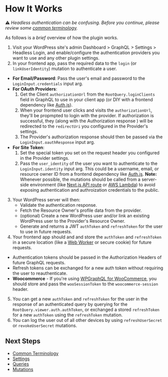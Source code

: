 # How It Works
⚠️ _Headless authentication can be confusing. Before you continue, please review some [common terminology](terminology.md)._

As follows is a _brief_ overview of how the plugin works.

1. Visit your WordPress site's admin Dashboard > GraphQL > Settings > Headless Login, and enable/configure the authentication providers you want to use and any other plugin settings.
2. In your frontend app, pass the required data to the `login` (or `linkUserIdentity`) mutation to authenticate a user.<br />
  - **For Email/Password**: Pass the user's email and password to the `LoginInput.credentials` input arg.
  - **For OAuth Providers**:
    1. Get the Client `authorizationUrl` from the `RootQuery.loginClients` field in GraphQL to use in your client app (or DIY with a frontend dependency like [Auth.js](https://authjs.dev/)).
    2. When your frontend user clicks and visits the `authorizationUrl`, they'll be propmpted to login with the provider. If authorization is successful, they (along with the Authorization response ) will be redirected to the `redirectUri` you configured in the Provider's settings.
    3. The Provider's authorization response should then be passed via the `LoginInput.oauthResponse` input arg.
  - **For Site Token**:
    1. Set the special token you set on the request header you configured in the Provider settings.
    2. Pass the `user_identity` of the user you want to authenticate to the `LoginInput.identity` input arg. This could be a username, email, or resource owner ID from a frontend dependency like [Auth.js](https://authjs.dev/).
  **Note:** Whenever possible, the mutations should be called from a server-side environment (like [Next.js API route](https://nextjs.org/docs/api-routes/introduction) or [AWS Lambda](https://aws.amazon.com/lambda/)) to avoid exposing authentication and authroization credentials to the public.

3. Your WordPress server will then:
     - Validate the authentication response.
     - Fetch the Resource Owner's profile data from the provider.
     - (optional) Create a new WordPress user and/or link an existing WordPress user to the Provider's Resource Owner.
     - Generate and returns a JWT `authToken` and `refreshToken` for the user to use in future requests.
4. Your frontend app should and and store the `authToken` and `refreshToken` in a secure location (like a [Web Worker](https://thenewstack.io/leveraging-web-workers-to-safely-store-access-tokens/) or secure cookie) for future requests.
  - Authentication tokens should be passed in the Authorization Headers of future GraphQL requests.
  - Refresh tokens can be exchanged for a new auth token without requiring the user to reauthenticate.
  - **Woocommerce** - If you're using [WPGraphQL for WooCommerce](https://github.com/wp-graphql/wp-graphql-woocommerce), you should store and pass the `wooSessionToken` to the `woocommerce-session` header.
5. You can get a new `authToken` and `refreshToken` for the user in the response of an authenticated query by querying for the `RootQuery.viewer.auth.authToken`, or exchanged a stored `refreshToken` for a new `authToken` using the `refreshToken` mutation.
6. You can log the user out of all other devices by using `refreshUserSecret` or `revokeUserSecret` mutations.

## Next Steps
- [Common Terminology](terminology.md)
- [Settings](../reference/settings.md)
- [Queries](../reference/queries.md)
- [Mutations](../reference/mutations.md)
